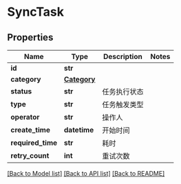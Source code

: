 # SyncTask

## Properties
Name | Type | Description | Notes
------------ | ------------- | ------------- | -------------
**id** | **str** |  | 
**category** | [**Category**](Category.md) |  | 
**status** | **str** | 任务执行状态 | 
**type** | **str** | 任务触发类型 | 
**operator** | **str** | 操作人 | 
**create_time** | **datetime** | 开始时间 | 
**required_time** | **str** | 耗时 | 
**retry_count** | **int** | 重试次数 | 

[[Back to Model list]](../README.md#documentation-for-models) [[Back to API list]](../README.md#documentation-for-api-endpoints) [[Back to README]](../README.md)

